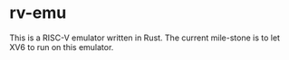 # rv-emu
This is a RISC-V emulator written in Rust.
The current mile-stone is to let XV6 to run on this emulator.
